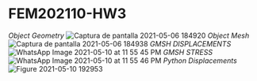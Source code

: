 # FEM202110-HW3
*Object Geometry*
![Captura de pantalla 2021-05-06 184920](https://user-images.githubusercontent.com/69157203/117375045-5179cc80-ae9c-11eb-9bac-ac3a2ff9dbd4.png)
*Object Mesh*
![Captura de pantalla 2021-05-06 184938](https://user-images.githubusercontent.com/69157203/117375049-53439000-ae9c-11eb-9f18-1facb8d475b4.png)
*GMSH DISPLACEMENTS*
![WhatsApp Image 2021-05-10 at 11 55 45 PM](https://user-images.githubusercontent.com/69157203/117755986-4fd93d00-b1eb-11eb-823e-2703ec762a68.jpeg)
*GMSH STRESS*
![WhatsApp Image 2021-05-10 at 11 55 46 PM](https://user-images.githubusercontent.com/69157203/117756021-6089b300-b1eb-11eb-977d-6a95faf222ea.jpeg)
*Python Displacements*
![Figure 2021-05-10 192953](https://user-images.githubusercontent.com/69157203/117756125-8f078e00-b1eb-11eb-8c9d-7fc5a16e85ff.png)

